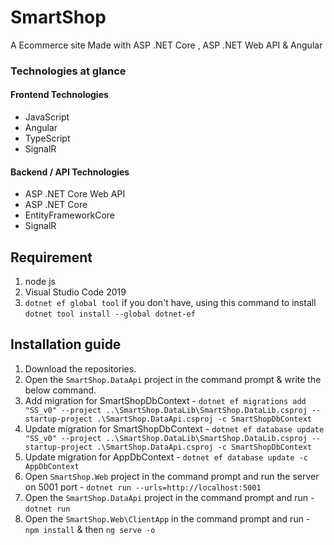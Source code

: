 # SmartShop
A Ecommerce site  Made with ASP .NET Core , ASP .NET Web API & Angular

### Technologies at glance
#### Frontend Technologies
- JavaScript
- Angular
- TypeScript
- SignalR

#### Backend / API Technologies
- ASP .NET Core Web API
- ASP .NET Core
- EntityFrameworkCore
- SignalR


## Requirement
1. node js
2. Visual Studio Code 2019
3. `dotnet ef global tool` if you don't have, using this command to install `dotnet tool install --global dotnet-ef`

## Installation guide
1. Download the repositories.
2. Open the `SmartShop.DataApi` project in the command prompt & write the below command.
3. Add  migration for SmartShopDbContext - `dotnet ef migrations add "SS_v0" --project ..\SmartShop.DataLib\SmartShop.DataLib.csproj --startup-project .\SmartShop.DataApi.csproj -c SmartShopDbContext`
4. Update migration for SmartShopDbContext - `dotnet ef database update "SS_v0" --project ..\SmartShop.DataLib\SmartShop.DataLib.csproj --startup-project .\SmartShop.DataApi.csproj -c SmartShopDbContext`
5. Update migration for AppDbContext - `dotnet ef database update -c AppDbContext `
6. Open `SmartShop.Web` project in the command prompt and run the server on 5001 port - `dotnet run --urls=http://localhost:5001`
6. Open the `SmartShop.DataApi` project in the command prompt and run - `dotnet run`
7. Open the `SmartShop.Web\ClientApp`  in the command prompt and run - `npm install` & then `ng serve -o`
